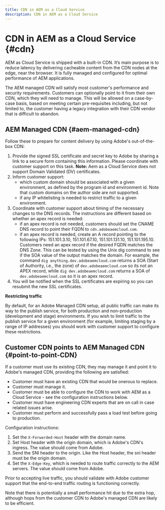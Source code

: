 ```yaml
---
title: CDN in AEM as a Cloud Service
description: CDN in AEM as a Cloud Service
---
```


# CDN in AEM as a Cloud Service {#cdn}

AEM as Cloud Service is shipped with a built-in CDN. It’s main purpose is to reduce latency by delivering cacheable content from the CDN nodes at the edge, near the browser. It is fully managed and configured for optimal performance of AEM applications.

The AEM managed CDN will satisfy most customer's performance and security requirements. Customers can optionally point to it from their own CDN, which they will need to manage. This will be allowed on a case-by-case basis, based on meeting certain pre-requisites including, but not limited to, the customer having a legacy integration with their CDN vendor that is difficult to abandon.

## AEM Managed CDN  {#aem-managed-cdn}

Follow these to prepare for content delivery by using Adobe's out-of-the-box CDN:

1. Provide the signed SSL certificate and secret key to Adobe by sharing a link to a secure form containing this information. Please coordinate with customer support on this task.
**Note:** Aem as a Cloud Service does not support Domain Validated (DV) certificates.
1. Inform customer support:
   * which custom domain should be associated with a given environment, as defined by the program id and environment id. Note that custom domains on the author side are not supported.
   * if any IP whitelisting is needed to restrict traffic to a given environment.
1. Coordinate with customer support about timing of the necessary changes to the DNS records. The instructions are different based on whether an apex record is needed:
   * if an apex record is not needed, customers should set the CNAME DNS record to point their FQDN to `cdn.adobeaemcloud.com`.
   * if an apex record is needed, create an A record pointing to the following IPs: 151.101.3.10, 151.101.67.10, 151.101.131.10, 151.101.195.10. Customers need an apex record if the desired FQDN matches the DNS Zone. This can be tested by using the Unix dig command to see if the SOA value of the output matches the domain. For example, the command `dig anything.dev.adobeaemcloud.com` returns a SOA (Start of Authority, i.e., the zone) of `dev.adobeaemcloud.com` so its not an APEX record, while `dig dev.adobeaemcloud.com` returns a SOA of `dev.adobeaemcloud.com` so it is an apex record.
1. You will be notified when the SSL certificates are expiring so you can resubmit the new SSL certificates.

**Restricting traffic**

By default, for an Adobe Managed CDN setup, all public traffic can make its way to the publish service, for both production and non-production (development and stage) environments. If you wish to limit traffic to the publish service for a given environment (for example, limiting staging by a range of IP addresses) you should work with customer support to configure these restrictions. 

## Customer CDN points to AEM Managed CDN {#point-to-point-CDN}

If a customer must use its existing CDN, they may manage it and point it to Adobe's managed CDN, providing the following are satisfied:

* Customer must have an existing CDN that would be onerous to replace.
* Customer must manage it.
* Customer must be able to configure the CDN to work with AEM as a Cloud Service - see the configuration instructions below.
* Customer must have engineering CDN experts that are on call in case related issues arise.
* Customer must perform and successfully pass a load test before going to production.

Configuration instructions:

1. Set the `X-Forwarded-Host` header with the domain name.
1. Set Host header with the origin domain, which is Adobe's CDN's ingress. The value should come from Adobe.
1. Send the SNI header to the origin. Like the Host header, the sni header must be the origin domain.
1. Set the `X-Edge-Key`, which is needed to route traffic correctly to the AEM servers. The value should come from Adobe.

Prior to accepting live traffic, you should validate with Adobe customer support that the end-to-end traffic routing is functioning correctly.

Note that there is potentially a small performance hit due to the extra hop, although hops from the customer CDN to Adobe's managed CDN are likely to be efficient.
